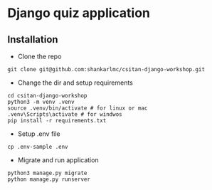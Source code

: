 # Django quiz application

## Installation
- Clone the repo
```
git clone git@github.com:shankarlmc/csitan-django-workshop.git
```
- Change the dir and setup requirements
```
cd csitan-django-workshop
python3 -m venv .venv
source .venv/bin/activate # for linux or mac
.venv\Scripts\activate # for windwos
pip install -r requirements.txt
```
- Setup .env file
```
cp .env-sample .env
```
- Migrate and run application
```
python3 manage.py migrate
python manage.py runserver
```